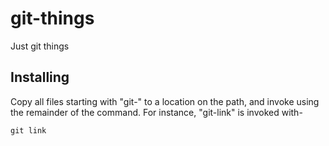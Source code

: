 # git-things
Just git things

## Installing

Copy all files starting with "git-" to a location on the path, and invoke using the remainder of the command. For instance, "git-link" is invoked with-

```
git link
```
